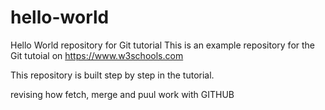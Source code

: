 # hello-world
Hello World repository for Git tutorial
This is an example repository for the Git tutoial on https://www.w3schools.com

This repository is built step by step in the tutorial.

revising how fetch, merge and puul work with GITHUB
